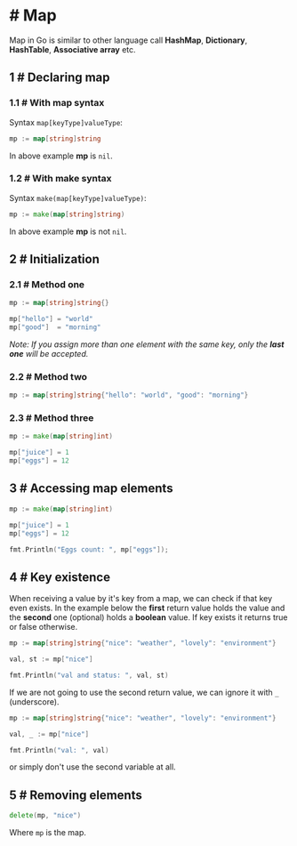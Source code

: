 # # Map
Map in Go is similar to other language call **HashMap**, **Dictionary**, **HashTable**, **Associative array** etc.


## 1 # Declaring map

### 1.1 # With map syntax
Syntax `map[keyType]valueType`:

```go
mp := map[string]string
```
In above example **mp** is `nil`.

### 1.2 # With make syntax
Syntax `make(map[keyType]valueType)`:

```go
mp := make(map[string]string)
```
In above example **mp** is not `nil`.

## 2 # Initialization

### 2.1 # Method one

```go
mp := map[string]string{}

mp["hello"] = "world"
mp["good"]  = "morning"
```

*Note: If you assign more than one element with the same key, only the **last one** will be accepted.*

### 2.2 # Method two

```go
mp := map[string]string{"hello": "world", "good": "morning"}
```

### 2.3 # Method three

```go
mp := make(map[string]int)

mp["juice"] = 1
mp["eggs"] = 12
```

## 3 # Accessing map elements

```go
mp := make(map[string]int)

mp["juice"] = 1
mp["eggs"] = 12

fmt.Println("Eggs count: ", mp["eggs"]);
```

## 4 # Key existence
When receiving a value by it's key from a map, we can check if that key even exists. In the example below the **first** return value holds the value and the **second** one (optional) holds a **boolean** value. If key exists it returns true or false otherwise.

```go
mp := map[string]string{"nice": "weather", "lovely": "environment"}

val, st := mp["nice"]

fmt.Println("val and status: ", val, st)
```

If we are not going to use the second return value, we can ignore it with `_` (underscore).


```go
mp := map[string]string{"nice": "weather", "lovely": "environment"}

val, _ := mp["nice"]

fmt.Println("val: ", val)
```

or simply don't use the second variable at all.

## 5 # Removing elements

```go
delete(mp, "nice")
```
Where `mp` is the map.